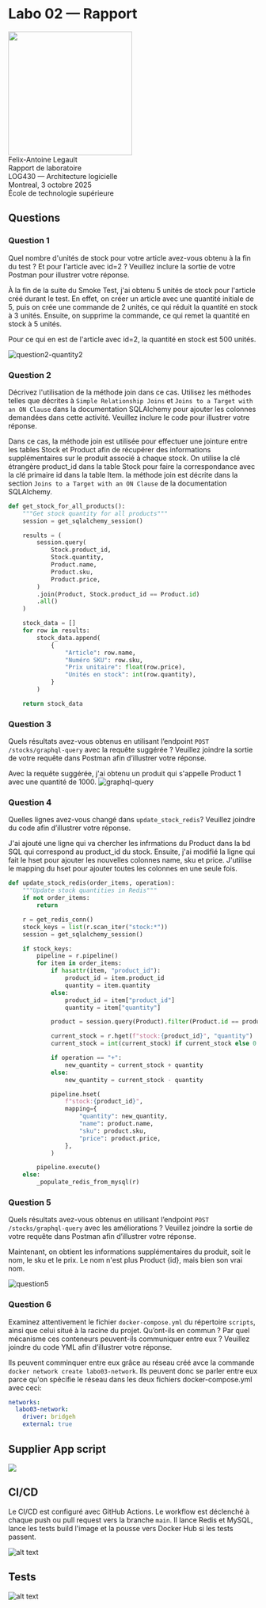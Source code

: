 # Labo 02 — Rapport

<img src="https://upload.wikimedia.org/wikipedia/commons/2/2a/Ets_quebec_logo.png" width="250"> \
Felix-Antoine Legault \
Rapport de laboratoire \
LOG430 — Architecture logicielle \
Montreal, 3 octobre 2025 \
École de technologie supérieure

## Questions

### Question 1

Quel nombre d'unités de stock pour votre article avez-vous obtenu à la fin du test ? Et pour l'article avec id=2 ? Veuillez inclure la sortie de votre Postman pour illustrer votre réponse.

À la fin de la suite du Smoke Test, j'ai obtenu 5 unités de stock pour l'article créé durant le test. En effet, on créer un article avec une quantité initiale de 5, puis on crée une commande de 2 unités, ce qui réduit la quantité en stock à 3 unités. Ensuite, on supprime la commande, ce qui remet la quantité en stock à 5 unités.

Pour ce qui en est de l'article avec id=2, la quantité en stock est 500 unités.

![question2-quantity2](resources/question2-quantity2.png)



### Question 2

Décrivez l'utilisation de la méthode join dans ce cas. Utilisez les méthodes telles que décrites à `Simple Relationship Joins` et `Joins to a Target with an ON Clause` dans la documentation SQLAlchemy pour ajouter les colonnes demandées dans cette activité. Veuillez inclure le code pour illustrer votre réponse.

Dans ce cas, la méthode join est utilisée pour effectuer une jointure entre les tables Stock et Product afin de récupérer des informations supplémentaires sur le produit associé à chaque stock. On utilise la clé étrangère product_id dans la table Stock pour faire la correspondance avec la clé primaire id dans la table Item. la méthode join est décrite dans la section `Joins to a Target with an ON Clause` de la documentation SQLAlchemy.

```python
def get_stock_for_all_products():
    """Get stock quantity for all products"""
    session = get_sqlalchemy_session()

    results = (
        session.query(
            Stock.product_id,
            Stock.quantity,
            Product.name,
            Product.sku,
            Product.price,
        )
        .join(Product, Stock.product_id == Product.id)
        .all()
    )

    stock_data = []
    for row in results:
        stock_data.append(
            {
                "Article": row.name,
                "Numéro SKU": row.sku,
                "Prix unitaire": float(row.price),
                "Unités en stock": int(row.quantity),
            }
        )

    return stock_data
```

### Question 3

Quels résultats avez-vous obtenus en utilisant l’endpoint `POST /stocks/graphql-query` avec la requête suggérée ? Veuillez joindre la sortie de votre requête dans Postman afin d’illustrer votre réponse.

Avec la requête suggérée, j'ai obtenu un produit qui s'appelle Product 1 avec une quantité de 1000.
![graphql-query](resources/graphql-query.png)



### Question 4

Quelles lignes avez-vous changé dans `update_stock_redis`? Veuillez joindre du code afin d’illustrer votre réponse.

J'ai ajouté une ligne qui va chercher les infrmations du Product dans la bd SQL qui correspond au product_id du stock. Ensuite, j'ai modifié la ligne qui fait le hset pour ajouter les nouvelles colonnes name, sku et price. J'utilise le mapping du hset pour ajouter toutes les colonnes en une seule fois.

```python
def update_stock_redis(order_items, operation):
    """Update stock quantities in Redis"""
    if not order_items:
        return

    r = get_redis_conn()
    stock_keys = list(r.scan_iter("stock:*"))
    session = get_sqlalchemy_session()

    if stock_keys:
        pipeline = r.pipeline()
        for item in order_items:
            if hasattr(item, "product_id"):
                product_id = item.product_id
                quantity = item.quantity
            else:
                product_id = item["product_id"]
                quantity = item["quantity"]

            product = session.query(Product).filter(Product.id == product_id).first()

            current_stock = r.hget(f"stock:{product_id}", "quantity")
            current_stock = int(current_stock) if current_stock else 0

            if operation == "+":
                new_quantity = current_stock + quantity
            else:
                new_quantity = current_stock - quantity

            pipeline.hset(
                f"stock:{product_id}",
                mapping={
                    "quantity": new_quantity,
                    "name": product.name,
                    "sku": product.sku,
                    "price": product.price,
                },
            )

        pipeline.execute()
    else:
        _populate_redis_from_mysql(r)
```


### Question 5

Quels résultats avez-vous obtenus en utilisant l’endpoint `POST /stocks/graphql-query` avec les améliorations ? Veuillez joindre la sortie de votre requête dans Postman afin d’illustrer votre réponse.

Maintenant, on obtient les informations supplémentaires du produit, soit le nom, le sku et le prix. Le nom n'est plus Product {id}, mais bien son vrai nom.

![question5](resources/question5.png)

### Question 6

Examinez attentivement le fichier `docker-compose.yml` du répertoire `scripts`, ainsi que celui situé à la racine du projet. Qu’ont-ils en commun ? Par quel mécanisme ces conteneurs peuvent-ils communiquer entre eux ? Veuillez joindre du code YML afin d’illustrer votre réponse.

Ils peuvent comminquer entre eux grâce au réseau créé avce la commande `docker network create labo03-network`. Ils peuvent donc se parler entre eux parce qu'on spécifie le réseau dans les deux fichiers docker-compose.yml avec ceci: 

```yml
networks:
  labo03-network:
    driver: bridgeh
    external: true
```

## Supplier App script

![](resources/supplier_app.png)

## CI/CD

Le CI/CD est configuré avec GitHub Actions. Le workflow est déclenché à chaque push ou pull request vers la branche `main`. Il lance Redis et MySQL, lance les tests build l'image et la pousse vers Docker Hub si les tests passent.

![alt text](cicd.png)


## Tests

![alt text](image.png)
